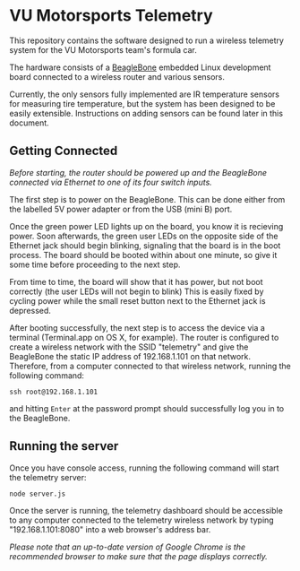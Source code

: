 # VU Motorsports Telemetry

This repository contains the software designed to run a wireless telemetry
system for the VU Motorsports team's formula car.

The hardware consists of a [BeagleBone][1] embedded Linux development board
connected to a wireless router and various sensors.

Currently, the only sensors fully implemented are IR temperature sensors for
measuring tire temperature, but the system has been designed to be easily
extensible. Instructions on adding sensors can be found later in this document.

## Getting Connected

*Before starting, the router should be powered up and the BeagleBone connected
via Ethernet to one of its four switch inputs.*

The first step is to power on the BeagleBone. This can be done either from the
labelled 5V power adapter or from the USB (mini B) port.

Once the green power LED lights up on the board, you know it is recieving power.
Soon afterwards, the green user LEDs on the opposite side of the Ethernet jack
should begin blinking, signaling that the board is in the boot process. The
board should be booted within about one minute, so give it some time before
proceeding to the next step. 

From time to time, the board will show that it has power, but not boot correctly
(the user LEDs will not begin to blink) This is easily fixed by cycling power
while the small reset button next to the Ethernet jack is depressed. 

After booting successfully, the next step is to access the device via a terminal
(Terminal.app on OS X, for example). The router is configured to create
a wireless network with the SSID "telemetry" and give the BeagleBone the static
IP address of 192.168.1.101 on that network. Therefore, from a computer
connected to that wireless network, running the following command:

    ssh root@192.168.1.101

and hitting `Enter` at the password prompt should successfully log you in to
the BeagleBone. 

## Running the server

Once you have console access, running the following command will start the
telemetry server:

    node server.js

Once the server is running, the telemetry dashboard should be accessible to any
computer connected to the telemetry wireless network by typing
"192.168.1.101:8080" into a web browser's address bar.

*Please note that an up-to-date version of Google Chrome is the recommended
browser to make sure that the page displays correctly.*

[1]: http://beagleboard.org/bone
